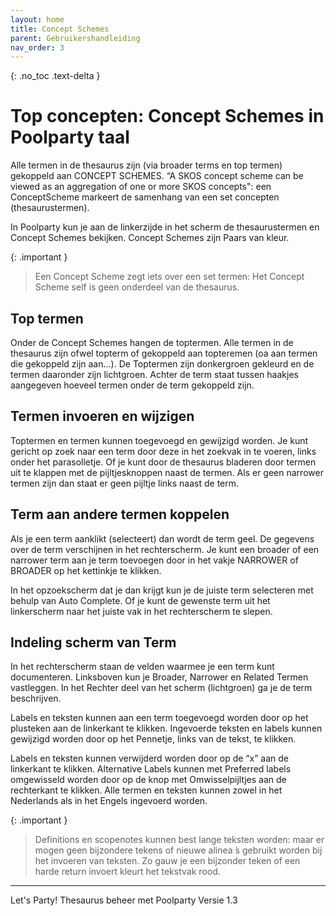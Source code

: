 ```yaml
---
layout: home
title: Concept Schemes
parent: Gebruikershandleiding
nav_order: 3
---
```

{: .no_toc .text-delta }
# Top concepten: Concept Schemes in Poolparty taal


Alle termen in de thesaurus zijn (via broader terms en top termen) gekoppeld aan CONCEPT SCHEMES. “A SKOS concept scheme can be viewed as an aggregation of one or more SKOS concepts": een ConceptScheme markeert de samenhang van een set concepten (thesaurustermen).

In Poolparty kun je aan de linkerzijde in het scherm de thesaurustermen en Concept Schemes bekijken. Concept Schemes zijn Paars van kleur.

{: .important }
> Een Concept Scheme zegt iets over een set termen: Het Concept Scheme self is geen onderdeel van de thesaurus.

## Top termen
Onder de Concept Schemes hangen de toptermen. Alle termen in de thesaurus zijn ofwel topterm of gekoppeld aan topteremen (oa aan termen die gekoppeld zijn aan...). De Toptermen zijn donkergroen gekleurd en de termen daaronder zijn lichtgroen. Achter de term staat tussen haakjes aangegeven hoeveel termen onder de term gekoppeld
zijn.

## Termen invoeren en wijzigen
Toptermen en termen kunnen toegevoegd en gewijzigd worden.
Je kunt gericht op zoek naar een term door deze in het zoekvak in te voeren, links onder het parasolletje. Of je kunt door de thesaurus bladeren door termen uit te klappen met de pijltjesknoppen naast de termen. Als er geen narrower termen zijn dan staat er geen pijltje links naast de term.

## Term aan andere termen koppelen
Als je een term aanklikt (selecteert) dan wordt de term geel. De gegevens over de term verschijnen in het rechterscherm.
Je kunt een broader of een narrower term aan je term toevoegen door in het vakje NARROWER of BROADER op het kettinkje te klikken.

In het opzoekscherm dat je dan krijgt kun je de juiste term selecteren met behulp van Auto
Complete. Of je kunt de gewenste term uit het linkerscherm naar het juiste vak in het rechterscherm te slepen.

## Indeling scherm van Term
In het rechterscherm staan de velden waarmee je een term kunt documenteren. Linksboven kun je Broader, Narrower en Related Termen vastleggen. In het Rechter deel van het scherm (lichtgroen) ga je de term beschrijven.

Labels en teksten kunnen aan een term toegevoegd worden door op het plusteken aan de linkerkant te klikken.
Ingevoerde teksten en labels kunnen gewijzigd worden door op het Pennetje, links van de tekst, te klikken.

Labels en teksten kunnen verwijderd worden door op de “x” aan de linkerkant te klikken. Alternative Labels kunnen met Preferred labels omgewisseld worden door op de knop met
Omwisselpijltjes aan de rechterkant te klikken.
Alle termen en teksten kunnen zowel in het Nederlands als in het Engels ingevoerd worden.

{: .important }
> Definitions en scopenotes kunnen best lange teksten worden: maar er mogen geen
bijzondere tekens of nieuwe alinea ́s gebruikt worden bij het invoeren van teksten. Zo gauw
je een bijzonder teken of een harde return invoert kleurt het tekstvak rood.

---

Let's Party! Thesaurus beheer met Poolparty Versie 1.3
